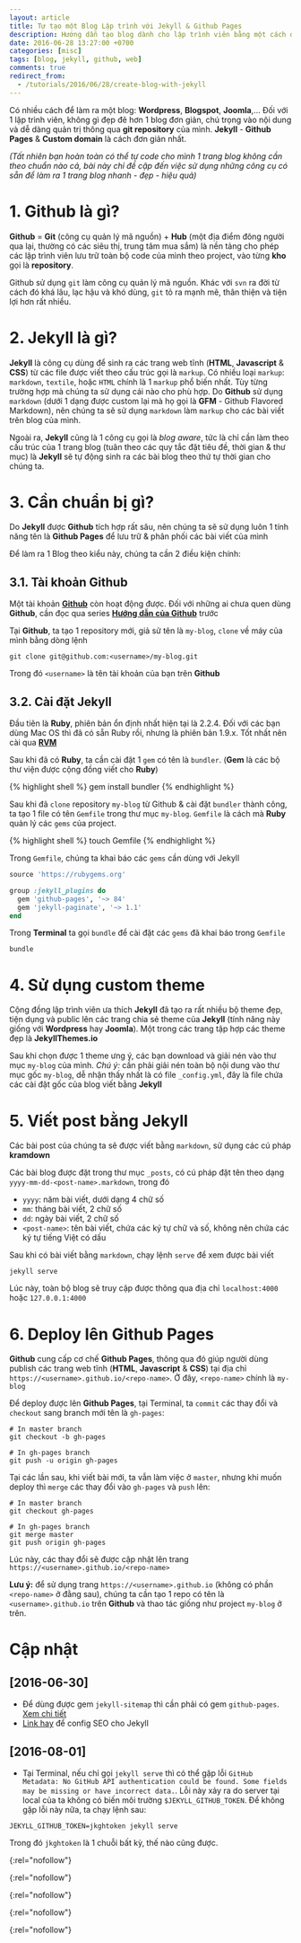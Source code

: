```yaml
---
layout: article
title: Tự tạo một Blog Lập trình với Jekyll & Github Pages
description: Hướng dẫn tạo blog dành cho lập trình viên bằng một cách đơn giản bằng Jekyll & publish lên Github Pages
date: 2016-06-28 13:27:00 +0700
categories: [misc]
tags: [blog, jekyll, github, web]
comments: true
redirect_from:
  - /tutorials/2016/06/28/create-blog-with-jekyll
---
```


Có nhiều cách để làm ra một blog: **Wordpress**, **Blogspot**, **Joomla**,... Đối với 1 lập trình viên, không gì đẹp đẽ hơn 1 blog đơn giản, chú trọng vào nội dung và dễ dàng quản trị thông qua **git repository** của mình. **Jekyll** - **Github Pages** & **Custom domain** là cách đơn giản nhất.

*(Tất nhiên bạn hoàn toàn có thể tự code cho mình 1 trang blog không cần theo chuẩn nào cả, bài này chỉ đề cập đến việc sử dụng những công cụ có sẵn để làm ra 1 trang blog nhanh - đẹp - hiệu quả)*

# 1. Github là gì? #

**Github** = **Git** (công cụ quản lý mã nguồn) + **Hub** (một địa điểm đông người qua lại, thường có các siêu thị, trung tâm mua sắm) là nền tảng cho phép các lập trình viên lưu trữ toàn bộ code của mình theo project, vào từng **kho** gọi là **repository**.

Github sử dụng `git` làm công cụ quản lý mã nguồn. Khác với `svn` ra đời từ cách đó khá lâu, lạc hậu và khó dùng, `git` tỏ ra mạnh mẽ, thân thiện và tiện lợi hơn rất nhiều.

# 2. Jekyll là gì? #

**Jekyll** là công cụ dùng để sinh ra các trang web tĩnh (**HTML**, **Javascript** & **CSS**) từ các file được viết theo cấu trúc gọi là `markup`. Có nhiều loại `markup`: `markdown`, `textile`, hoặc `HTML` chính là 1 `markup` phổ biến nhất. Tùy từng trường hợp mà chúng ta sử dụng cái nào cho phù hợp. Do **Github** sử dụng `markdown` (dưới 1 dạng được custom lại mà họ gọi là **GFM** - Github Flavored Markdown), nên chúng ta sẽ sử dụng `markdown` làm `markup` cho các bài viết trên blog của mình.

Ngoài ra, **Jekyll** cũng là 1 công cụ gọi là *blog aware*, tức là chỉ cần làm theo cấu trúc của 1 trang blog (tuân theo các quy tắc đặt tiêu đề, thời gian & thư mục) là **Jekyll** sẽ tự động sinh ra các bài blog theo thứ tự thời gian cho chúng ta.

# 3. Cần chuẩn bị gì? #

Do **Jekyll** được **Github** tích hợp rất sâu, nên chúng ta sẽ sử dụng luôn 1 tính năng tên là **Github Pages** để lưu trữ & phân phối các bài viết của mình

Để làm ra 1 Blog theo kiểu này, chúng ta cần 2 điều kiện chính:

## 3.1. Tài khoản Github ##

Một tài khoản **[Github][github-homepage]** còn hoạt động được. Đối với những ai chưa quen dùng **Github**, cần đọc qua series **[Hướng dẫn của Github][github-help]** trước

Tại **Github**, ta tạo 1 repository mới, giả sử tên là `my-blog`, `clone` về máy của mình bằng dòng lệnh

```shell
git clone git@github.com:<username>/my-blog.git
```

Trong đó `<username>` là tên tài khoản của bạn trên **Github**

## 3.2. Cài đặt Jekyll ##

Đầu tiên là **Ruby**, phiên bản ổn định nhất hiện tại là 2.2.4. Đối với các bạn dùng Mac OS thì đã có sẵn Ruby rồi, nhưng là phiên bản 1.9.x. Tốt nhất nên cài qua **[RVM][rvm-io]**

Sau khi đã có **Ruby**, ta cần cài đặt 1 `gem` có tên là `bundler`. (**Gem** là các bộ thư viện được cộng đồng viết cho **Ruby**)

{% highlight shell %}
gem install bundler
{% endhighlight %}

Sau khi đã `clone` repository `my-blog` từ Github & cài đặt `bundler` thành công, ta tạo 1 file có tên `Gemfile` trong thư mục `my-blog`. `Gemfile` là cách mà **Ruby** quản lý các `gems` của project.

{% highlight shell %}
touch Gemfile
{% endhighlight %}

Trong `Gemfile`, chúng ta khai báo các `gems` cần dùng với Jekyll

```ruby
source 'https://rubygems.org'

group :jekyll_plugins do
  gem 'github-pages', '~> 84'
  gem 'jekyll-paginate', '~> 1.1'
end
```

Trong **Terminal** ta gọi `bundle` để cài đặt các `gems` đã khai báo trong `Gemfile`

```shell
bundle
```

# 4. Sử dụng custom theme #

Cộng đồng lập trình viên ưa thích **Jekyll** đã tạo ra rất nhiều bộ theme đẹp, tiện dụng và public lên các trang chia sẻ theme của **Jekyll** (tính năng này giống với **Wordpress** hay **Joomla**). Một trong các trang tập hợp các theme đẹp là **JekyllThemes.io**

Sau khi chọn được 1 theme ưng ý, các bạn download và giải nén vào thư mục `my-blog` của mình. *Chú ý:* cần phải giải nén toàn bộ nội dung vào thư mục gốc `my-blog`, dễ nhận thấy nhất là có file `_config.yml`, đây là file chứa các cài đặt gốc của blog viết bằng **Jekyll**

# 5. Viết post bằng Jekyll #

Các bài post của chúng ta sẽ được viết bằng `markdown`, sử dụng các cú pháp **kramdown**

Các bài blog được đặt trong thư mục `_posts`, có cú pháp đặt tên theo dạng `yyyy-mm-dd-<post-name>.markdown`, trong đó

   * `yyyy`: năm bài viết, dưới dạng 4 chữ số
   * `mm`: tháng bài viết, 2 chữ số
   * `dd`: ngày bài viết, 2 chữ số
   * `<post-name>`: tên bài viết, chứa các ký tự chữ và số, không nên chứa các ký tự tiếng Việt có dấu

Sau khi có bài viết bằng `markdown`, chạy lệnh `serve` để xem được bài viết

```shell
jekyll serve
```

Lúc này, toàn bộ blog sẽ truy cập được thông qua địa chỉ `localhost:4000` hoặc `127.0.0.1:4000`

# 6. Deploy lên Github Pages #

**Github** cung cấp cơ chế **Github Pages**, thông qua đó giúp người dùng publish các trang web tĩnh (**HTML**, **Javascript** & **CSS**) tại địa chỉ `https://<username>.github.io/<repo-name>`. Ở đây, `<repo-name>` chính là `my-blog`

Để deploy được lên **Github Pages**, tại Terminal, ta `commit` các thay đổi và `checkout` sang branch mới tên là `gh-pages`:

```shell
# In master branch
git checkout -b gh-pages

# In gh-pages branch
git push -u origin gh-pages
```

Tại các lần sau, khi viết bài mới, ta vẫn làm việc ở `master`, nhưng khi muốn deploy thì `merge` các thay đổi vào `gh-pages` và `push` lên:

```shell
# In master branch
git checkout gh-pages

# In gh-pages branch
git merge master
git push origin gh-pages
```

Lúc này, các thay đổi sẽ được cập nhật lên trang `https://<username>.github.io/<repo-name>`

**Lưu ý:** để sử dụng trang `https://<username>.github.io` (không có phần `<repo-name>` ở đằng sau), chúng ta cần tạo 1 repo có tên là `<username>.github.io` trên **Github** và thao tác giống như project `my-blog` ở trên.

# Cập nhật #

## [2016-06-30] ##

* Để dùng được gem `jekyll-sitemap` thì cần phải có gem `github-pages`. [Xem chi tiết][github-sitemap]
* [Link hay][jekyll-seo] để config SEO cho Jekyll

## [2016-08-01] ##

* Tại Terminal, nếu chỉ gọi `jekyll serve` thì có thể gặp lỗi `GitHub Metadata: No GitHub API authentication could be found. Some fields may be missing or have incorrect data.`. Lỗi này xảy ra do server tại local của ta không có biến môi trường `$JEKYLL_GITHUB_TOKEN`. Để không gặp lỗi này nữa, ta chạy lệnh sau:

```shell
JEKYLL_GITHUB_TOKEN=jkghtoken jekyll serve
```

Trong đó `jkghtoken` là 1 chuỗi bất kỳ, thế nào cũng được.

[github-homepage]:  https://github.com/
{:rel="nofollow"}

[github-help]:      https://help.github.com/articles/set-up-git/
{:rel="nofollow"}

[rvm-io]:           https://rvm.io
{:rel="nofollow"}

[github-sitemap]:   https://help.github.com/articles/sitemaps-for-github-pages/
{:rel="nofollow"}

[jekyll-seo]:       http://vdaubry.github.io/2014/10/21/SEO-for-your-Jekyll-blog/
{:rel="nofollow"}
